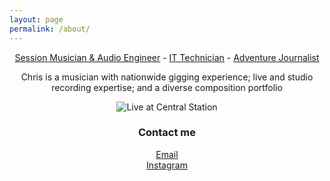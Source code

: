 ```yaml
---
layout: page
permalink: /about/
---
```

<html>
<div style="text-align: center">
  
[Session Musician & Audio Engineer](http://soundcloud.com/colourofsound/sets/demo-reel) - [IT Technician](https://www.linkedin.com/in/chriswalkermusic/) - [Adventure Journalist](http://thryve.world)

Chris is a musician with nationwide gigging experience; live and studio recording expertise; and a diverse composition portfolio

![Live at Central Station](/images/IMG_5978.jpg)

### Contact me

[Email](mailto:chris@chriswmusic.com)   
[Instagram](instagram.com/colourofsound)

</div>
</html>
